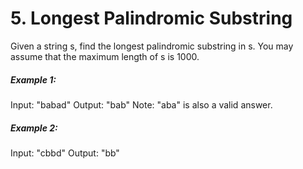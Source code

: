 # 5. Longest Palindromic Substring

Given a string s, find the longest palindromic substring in s. You may assume that the maximum length of s is 1000.

##### Example 1:

Input: "babad"
Output: "bab"
Note: "aba" is also a valid answer.

##### Example 2:

Input: "cbbd"
Output: "bb"